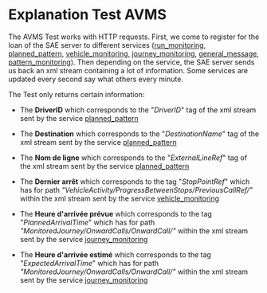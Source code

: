 # Explanation Test AVMS

The AVMS Test works with HTTP requests. First, we come to register for the loan of the SAE server
to different services
([run_monitoring](https://github.com/LMontalbano/Tests_Services_ITxPT/blob/main/AVMS/Exemple_XML/RunMonitoring.xml), 
[planned_pattern](https://github.com/LMontalbano/Tests_Services_ITxPT/blob/main/AVMS/Exemple_XML/PlannedPattern.xml),
[vehicle_monitoring](https://github.com/LMontalbano/Tests_Services_ITxPT/blob/main/AVMS/Exemple_XML/VehicleMonitoring.xml),
[journey_monitoring](https://github.com/LMontalbano/Tests_Services_ITxPT/blob/main/AVMS/Exemple_XML/JourneyMonitoring.xml),
[general_message](https://github.com/LMontalbano/Tests_Services_ITxPT/blob/main/AVMS/Exemple_XML/GeneralMessage.xml),
[pattern_monitoring](https://github.com/LMontalbano/Tests_Services_ITxPT/blob/main/AVMS/Exemple_XML/PatternMonitoring.xml)).
Then depending on the service, the SAE server sends us back an xml stream containing a lot of information.
Some services are updated every second say what others every minute.

The Test only returns certain information:
- The **DriverID** which corresponds to the "_DriverID_" tag of the xml stream sent by the service [planned_pattern](https://github.com/LMontalbano/Tests_Services_ITxPT/blob/main/AVMS/Exemple_XML/PlannedPattern.xml)
- The **Destination** which corresponds to the "_DestinationName_" tag of the xml stream sent by the service [planned_pattern](https://github.com/LMontalbano/Tests_Services_ITxPT/blob/main/AVMS/Exemple_XML/PlannedPattern.xml)
- The **Nom de ligne** which corresponds to the "_ExternalLineRef_" tag of the xml stream sent by the service [planned_pattern](https://github.com/LMontalbano/Tests_Services_ITxPT/blob/main/AVMS/Exemple_XML/PlannedPattern.xml)
- The **Dernier arrêt** which corresponds to the tag "_StopPointRef_" which has for path
  _"VehicleActivity/ProgressBetweenStops/PreviousCallRef/"_ within the xml stream sent by the service [vehicle_monitoring](https://github.com/LMontalbano/Tests_Services_ITxPT/blob/main/AVMS/Exemple_XML/VehicleMonitoring.xml)
  
- The **Heure d'arrivée prévue** which corresponds to the tag "_PlannedArrivalTime_" which has for path
  _"MonitoredJourney/OnwardCalls/OnwardCall/"_ within the xml stream sent by the service [journey_monitoring](https://github.com/LMontalbano/Tests_Services_ITxPT/blob/main/AVMS/Exemple_XML/JourneyMonitoring.xml)
  
- The **Heure d'arrivée estimé** which corresponds to the tag "_ExpectedArrivalTime_" which has for path
  _"MonitoredJourney/OnwardCalls/OnwardCall/"_ within the xml stream sent by the service [journey_monitoring](https://github.com/LMontalbano/Tests_Services_ITxPT/blob/main/AVMS/Exemple_XML/JourneyMonitoring.xml)